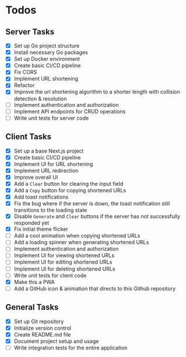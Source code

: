 # Todos

## Server Tasks

- [x] Set up Go project structure
- [x] Install necessary Go packages
- [x] Set up Docker environment
- [x] Create basic CI/CD pipeline
- [x] Fix CORS
- [x] Implement URL shortening
- [x] Refactor
- [x] Improve the url shortening algorithm to a shorter length with collision detection & resolution
- [ ] Implement authentication and authorization
- [ ] Implement API endpoints for CRUD operations
- [ ] Write unit tests for server code

## Client Tasks

- [x] Set up a base Next.js project
- [x] Create basic CI/CD pipeline
- [x] Implement UI for URL shortening
- [x] Implement URL redirection
- [x] Improve overall UI
- [x] Add a `Clear` button for clearing the input field
- [x] Add a `Copy` button for copying shortened URLs
- [x] Add toast notifications
- [x] Fix the bug where if the server is down, the toast notification still transitions to the loading state
- [x] Disable `Generate` and `Clear` buttons if the server has not successfully responded yet
- [x] Fix initial theme flicker
- [ ] Add a cool animation when copying shortened URLs
- [ ] Add a loading spinner when generating shortened URLs
- [ ] Implement authentication and authorization
- [ ] Implement UI for viewing shortened URLs
- [ ] Implement UI for editing shortened URLs
- [ ] Implement UI for deleting shortened URLs
- [ ] Write unit tests for client code
- [x] Make this a PWA
- [ ] Add a GitHub icon & animation that directs to this Github repository

## General Tasks

- [x] Set up Git repository
- [x] Initialize version control
- [x] Create README.md file
- [x] Document project setup and usage
- [ ] Write integration tests for the entire application
